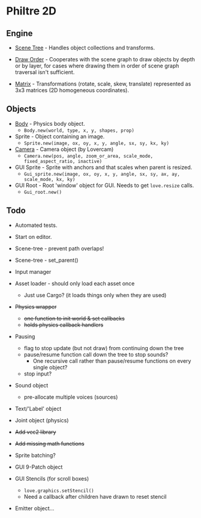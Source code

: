 Philtre 2D
==========

Engine
------

* [Scene Tree](engine/scene-tree.md) - Handles object
  collections and transforms.

* [Draw Order](engine/draw-order.md) - Cooperates with the scene
  graph to draw objects by depth or by layer, for cases where
  drawing them in order of scene graph traversal isn't
  sufficient.

* [Matrix](engine/matrix.md) - Transformations (rotate, scale,
  skew, translate) represented as 3x3 matrices (2D homogeneous
  coordinates).

Objects
-------

* [Body](engine/body.md) - Physics body object.
	* `Body.new(world, type, x, y, shapes, prop)`
* Sprite - Object containing an image.
	* `Sprite.new(image, ox, oy, x, y, angle, sx, sy, kx, ky)`
* [Camera](https://github.com/rgrams/lovercam/blob/master/Readme.md) - Camera object (by Lovercam)
	* `Camera.new(pos, angle, zoom_or_area, scale_mode, fixed_aspect_ratio, inactive)`
* GUI Sprite - Sprite with anchors and that scales when parent is resized.
	* `Gui_sprite.new(image, ox, oy, x, y, angle, sx, sy, ax, ay, scale_mode, kx, ky)`
* GUI Root - Root 'window' object for GUI. Needs to get `love.resize` calls.
	* `Gui_root.new()`


Todo
----

* Automated tests.

* Start on editor.

* Scene-tree - prevent path overlaps!
* Scene-tree - set_parent()
* Input manager
* Asset loader - should only load each asset once
    * Just use Cargo? (it loads things only when they are used)
* ~~Physics wrapper~~
    * ~~one function to init world & set callbacks~~
	* ~~holds physics callback handlers~~
* Pausing
    * flag to stop update (but not draw) from continuing down the tree
    * pause/resume function call down the tree to stop sounds?
        * One recursive call rather than pause/resume functions on every single object?
    * stop input?
* Sound object
    * pre-allocate multiple voices (sources)
* Text/'Label' object
* Joint object (physics)
* ~~Add vec2 library~~
* ~~Add missing math functions~~
* Sprite batching?
* GUI 9-Patch object
* GUI Stencils (for scroll boxes)
    * `love.graphics.setStencil()`
    * Need a callback after children have drawn to reset stencil
* Emitter object...
